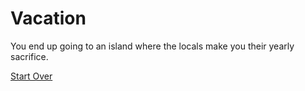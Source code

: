 # Vacation
You end up going to an island where the locals make you their yearly sacrifice.

[Start Over](option-1.md)
